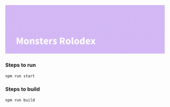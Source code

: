 ![Monsters Rolodex](./public/banner.png)

### Steps to run

```bash
npm run start
```

### Steps to build

```bash
npm run build
```

